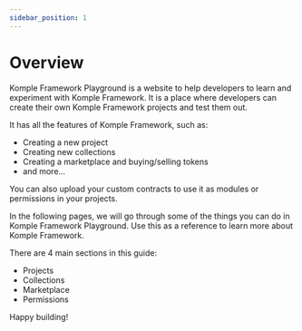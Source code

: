 ```yaml
---
sidebar_position: 1
---
```


# Overview

Komple Framework Playground is a website to help developers to learn and experiment with Komple Framework. It is a place where developers can create their own Komple Framework projects and test them out.

It has all the features of Komple Framework, such as:

- Creating a new project
- Creating new collections
- Creating a marketplace and buying/selling tokens
- and more...

You can also upload your custom contracts to use it as modules or permissions in your projects.

In the following pages, we will go through some of the things you can do in Komple Framework Playground. Use this as a reference to learn more about Komple Framework.

There are 4 main sections in this guide:

- Projects
- Collections
- Marketplace
- Permissions

Happy building!
